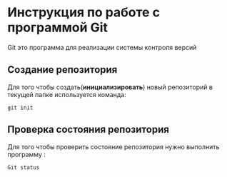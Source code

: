 # Инструкция по работе с программой Git

Git это программа для реализации системы контроля версий

## Создание репозитория

Для того чтобы создать(**инициализировать**) новый репозиторий в текущей папке используется команда:

    git init

## Проверка состояния репозитория

Для того чтобы проверить состояние репозитория нужно выполнить программу :

    Git status
    